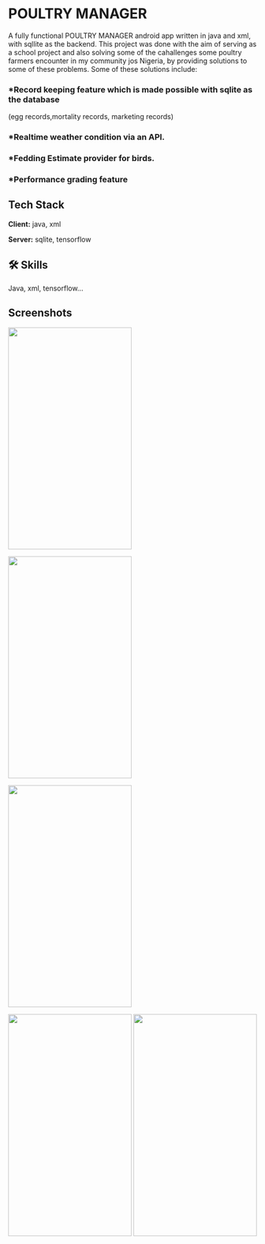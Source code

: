 # POULTRY MANAGER

A fully functional POULTRY MANAGER android app written in java and xml, with sqllite as the backend.
This project was done with the aim of serving as a school project and also solving some of the cahallenges some poultry farmers encounter in my community jos Nigeria, by providing solutions to some of these problems. Some of these solutions include: 

### *Record keeping feature which is made possible with sqlite as the database
(egg records,mortality records, marketing records)
### *Realtime weather condition via an API.
### *Fedding Estimate provider for birds.
### *Performance grading feature

## Tech Stack

**Client:** java, xml

**Server:** sqlite, tensorflow

## 🛠 Skills
Java, xml, tensorflow...


## Screenshots

<img src= "https://github.com/Davidadama/poultry_manager/assets/49925866/9b6a1706-9720-4f66-ba9b-fe7169bfa7e9"
  height ='450' width='250'/>

  <img src= "https://github.com/Davidadama/poultry_manager/assets/49925866/814b3de2-4dde-4394-a19c-2865a2617291"
 height ='450' width='250'  />
   
  <img src= "https://github.com/Davidadama/poultry_manager/assets/49925866/d1f45eb6-0576-431d-8c1f-f1f8aeb28e2a"
height ='450' width='250'
    />

  <img src= "https://github.com/Davidadama/poultry_manager/assets/49925866/52f1e9eb-7723-4ad8-babd-e3b55173dfe9"
height ='450' width='250'
    />
  <img src= "https://github.com/Davidadama/poultry_manager/assets/49925866/17d29bf9-9fe0-4350-b55b-942bc15ba9ea"
 height ='450' width='250'
    />


